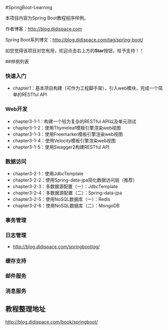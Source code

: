 #SpringBoot-Learning

本项目内容为Spring Boot教程程序样例。

作者博客：http://blog.didispace.com

Spring Boot系列博文：http://blog.didispace.com/tag/spring-boot/

如您觉得该项目对您有用，欢迎点击右上方的**Star**按钮，给予支持！！


##样例列表

### 快速入门

- chapter1：基本项目构建（可作为工程脚手架），引入web模块，完成一个简单的RESTful API

### Web开发

- chapter3-1-1：构建一个较为复杂的RESTful API以及单元测试
- chapter3-1-2：使用Thymeleaf模板引擎渲染web视图
- chapter3-1-3：使用Freemarker模板引擎渲染web视图
- chapter3-1-4：使用Velocity模板引擎渲染web视图
- chapter3-1-5：使用Swagger2构建RESTful API

### 数据访问

- chapter3-2-1：使用JdbcTemplate
- chapter3-2-2：使用Spring-data-jpa简化数据访问层（推荐）
- chapter3-2-3：多数据源配置（一）：JdbcTemplate
- chapter3-2-4：多数据源配置（二）：Spring-data-jpa
- chapter3-2-5：使用NoSQL数据库（一）：Redis
- chapter3-2-6：使用NoSQL数据库（二）：MongoDB

### 事务管理

### 日志管理

- http://blog.didispace.com/springbootlog/


### 缓存支持

### 邮件服务

### 消息服务

###

## 教程整理地址

http://blog.didispace.com/book/springboot/